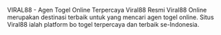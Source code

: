 VIRAL88 - Agen Togel Online Terpercaya Viral88 Resmi
Viral88 Online merupakan destinasi terbaik untuk yang mencari agen togel online. Situs Viral88 ialah platform bo togel terpercaya dan terbaik se-Indonesia.
